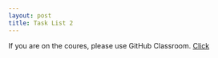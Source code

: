 ```yaml
---
layout: post
title: Task List 2 
---
```


If you are on the coures, please use GitHub Classroom.
[Click](https://github.com/distributed-systems-wrust/base-l2-2019)